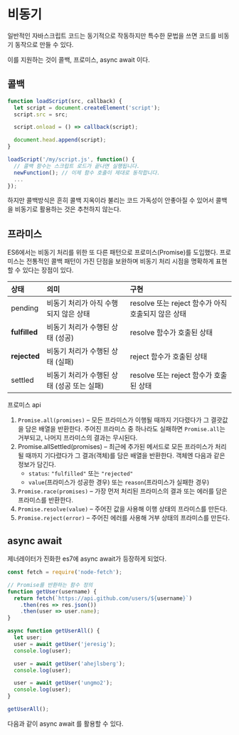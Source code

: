 # 비동기



일반적인 자바스크립트 코드는 동기적으로 작동하지만 특수한 문법을 쓰면 코드를 비동기 동작으로 만들 수 있다.

이를 지원하는 것이 콜백, 프로미스, async await 이다.



## 콜백

```js
function loadScript(src, callback) {
  let script = document.createElement('script');
  script.src = src;

  script.onload = () => callback(script);

  document.head.append(script);
}
```

```js
loadScript('/my/script.js', function() {
  // 콜백 함수는 스크립트 로드가 끝나면 실행됩니다.
  newFunction(); // 이제 함수 호출이 제대로 동작합니다.
  ...
});
```



하지만 콜백방식은 흔히 콜백 지옥이라 불리는 코드 가독성이 안좋아질 수 있어서 콜백을 비동기로 활용하는 것은 추천하지 않는다.



## 프라미스

ES6에서는 비동기 처리를 위한 또 다른 패턴으로 프로미스(Promise)를 도입했다. 프로미스는 전통적인 콜백 패턴이 가진 단점을 보완하며 비동기 처리 시점을 명확하게 표현할 수 있다는 장점이 있다.



| 상태          | 의미                                       | 구현                                               |
| :------------ | :----------------------------------------- | :------------------------------------------------- |
| pending       | 비동기 처리가 아직 수행되지 않은 상태      | resolve 또는 reject 함수가 아직 호출되지 않은 상태 |
| **fulfilled** | 비동기 처리가 수행된 상태 (성공)           | resolve 함수가 호출된 상태                         |
| **rejected**  | 비동기 처리가 수행된 상태 (실패)           | reject 함수가 호출된 상태                          |
| settled       | 비동기 처리가 수행된 상태 (성공 또는 실패) | resolve 또는 reject 함수가 호출된 상태             |



프로미스 api

1. `Promise.all(promises)` – 모든 프라미스가 이행될 때까지 기다렸다가 그 결괏값을 담은 배열을 반환한다. 주어진 프라미스 중 하나라도 실패하면 `Promise.all`는 거부되고, 나머지 프라미스의 결과는 무시된다.
2. Promise.allSettled(promises) – 최근에 추가된 메서드로 모든 프라미스가 처리될 때까지 기다렸다가 그 결과(객체)를 담은 배열을 반환한다. 객체엔 다음과 같은 정보가 담긴다.
   - `status`: `"fulfilled"` 또는 `"rejected"`
   - `value`(프라미스가 성공한 경우) 또는 `reason`(프라미스가 실패한 경우)
3. `Promise.race(promises)` – 가장 먼저 처리된 프라미스의 결과 또는 에러를 담은 프라미스를 반환한다.
4. `Promise.resolve(value)` – 주어진 값을 사용해 이행 상태의 프라미스를 만든다.
5. `Promise.reject(error)` – 주어진 에러를 사용해 거부 상태의 프라미스를 만든다.



## async await

제너레이터가 진화한 es7에 async await가 등장하게 되었다.



```js
const fetch = require('node-fetch');

// Promise를 반환하는 함수 정의
function getUser(username) {
  return fetch(`https://api.github.com/users/${username}`)
    .then(res => res.json())
    .then(user => user.name);
}

async function getUserAll() {
  let user;
  user = await getUser('jeresig');
  console.log(user);

  user = await getUser('ahejlsberg');
  console.log(user);

  user = await getUser('ungmo2');
  console.log(user);
}

getUserAll();
```

다음과 같이 async await 를 활용할 수 있다.